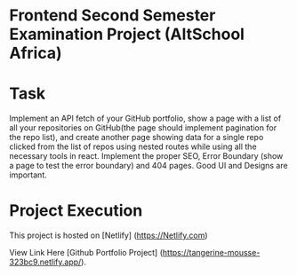 # Frontend Second Semester Examination Project (AltSchool Africa)

# Task

Implement an API fetch of your GitHub portfolio, show a page with a list of all your repositories on GitHub(the page should implement pagination for the repo list), and create another page showing data for a single repo clicked from the list of repos using nested routes while using all the necessary tools in react. Implement the proper SEO, Error Boundary (show a page to test the error boundary) and 404 pages. Good UI and Designs are important. 

# Project Execution

This project is hosted on [Netlify] (https://Netlify.com)

View Link Here [Github Portfolio Project] (https://tangerine-mousse-323bc9.netlify.app/).





